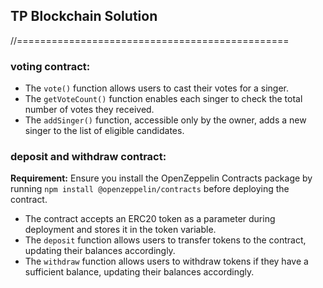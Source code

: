 ## TP Blockchain Solution
//===============================================
### voting contract:

- The `vote()` function allows users to cast their votes for a singer.
- The `getVoteCount()` function enables each singer to check the total number of votes they received.
- The `addSinger()` function, accessible only by the owner, adds a new singer to the list of eligible candidates.


### deposit and withdraw contract:

**Requirement:** Ensure you install the OpenZeppelin Contracts package by running `npm install @openzeppelin/contracts` before deploying the contract.

- The contract accepts an ERC20 token as a parameter during deployment and stores it in the token variable.
- The `deposit` function allows users to transfer tokens to the contract, updating their balances accordingly.
- The `withdraw` function allows users to withdraw tokens if they have a sufficient balance, updating their balances accordingly.
